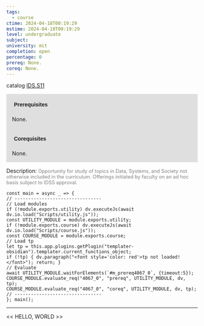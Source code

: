 ```yaml
---
tags:
  - course
ctime: 2024-04-18T00:19:29
mstime: 2024-04-18T00:19:29
level: undergraduate
subject: 
university: mit
completion: open
percentage: 0
prereq: None.
coreq: None.
---
```


catalog [IDS.S11](http://student.mit.edu/catalog/mIDSa.html#IDS.S11)

<span style="display: block; padding: 15px; background-color: rgb(100, 100, 100, 0.2);"><font id="m_prereq4067_0" style="display: block; font-family: Arial, sans-serif; font-weight: bold; padding: 5px">Prerequisites</font><br><span id="prereq4067_0">None.</span></span>
<span style="display: block; padding: 15px; background-color: rgb(100, 100, 100, 0.2);"><font id="m_coreq4067_0" style="display: block; font-family: Arial, sans-serif; font-weight: bold; padding: 5px">Corequisites</font><br><span id="coreq4067_0">None.</span></span>

<font style="">Description:</font>
<font style="color: grey; font-size: 0.8rem;">Opportunity for study of topics in Data, Systems, and Society not otherwise included in the curriculum. Offerings initiated by faculty on an ad hoc basis subject to IDSS approval.</font>

```dataviewjs
const main = async _ => {
// --------------------------------
// Load modules
if (!module.exports.utility) dv.executeJs(await dv.io.load("Scripts/utility.js"));
const UTILITY_MODULE = module.exports.utility;
if (!module.exports.course) dv.executeJs(await dv.io.load("Scripts/course.js"));
const COURSE_MODULE = module.exports.course;
// Load tp
let tp = this.app.plugins.getPlugin("templater-obsidian").templater.current_functions_object;
if (!tp) { dv.paragraph("<font style='color: red'>tp not loaded!</font>"); return; }
// Evaluate
await UTILITY_MODULE.waitForElements(`#m_prereq4067_0`, {timeout:5});
COURSE_MODULE.evaluate_req("4067_0", "prereq", UTILITY_MODULE, dv, tp);
COURSE_MODULE.evaluate_req("4067_0", "coreq", UTILITY_MODULE, dv, tp);
// --------------------------------
}; main();
```

---

<< HELLO, WORLD >>
